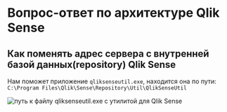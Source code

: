 # Вопрос-ответ по архитектуре Qlik Sense

## Как поменять адрес сервера с внутренней базой данных(repository) Qlik Sense

Нам поможет приложение `qliksenseutil.exe`, находится она по пути: `C:\Program Files\Qlik\Sense\Repository\Util\QlikSenseUtil`

![путь к файлу qliksenseutil.exe с утилитой для Qlik Sense](/img/arch/photo_2024-05-21_13-02-16.jpg)
